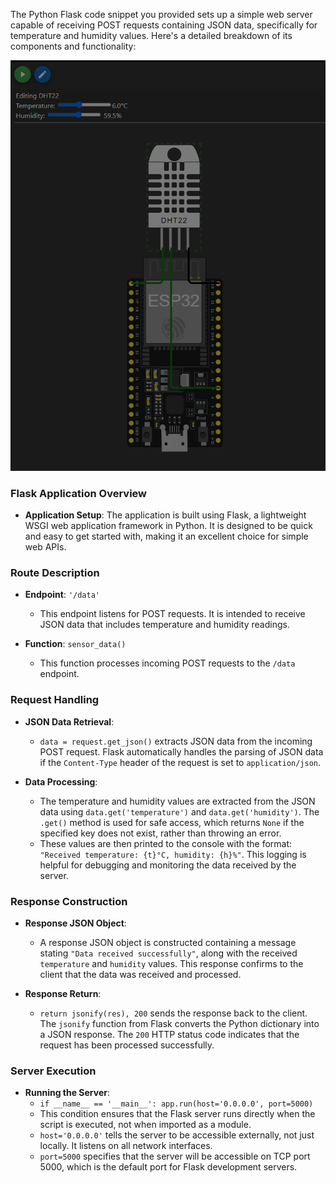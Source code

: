The Python Flask code snippet you provided sets up a simple web server capable of receiving POST requests containing JSON data, specifically for temperature and humidity values. Here's a detailed breakdown of its components and functionality:

![](https://raw.githubusercontent.com/reinskywalker/esp32-rest-sensor/main/image/image.png)

### Flask Application Overview

- **Application Setup**: The application is built using Flask, a lightweight WSGI web application framework in Python. It is designed to be quick and easy to get started with, making it an excellent choice for simple web APIs.

### Route Description

- **Endpoint**: `'/data'`
  - This endpoint listens for POST requests. It is intended to receive JSON data that includes temperature and humidity readings.
  
- **Function**: `sensor_data()`
  - This function processes incoming POST requests to the `/data` endpoint.
  
### Request Handling

- **JSON Data Retrieval**: 
  - `data = request.get_json()` extracts JSON data from the incoming POST request. Flask automatically handles the parsing of JSON data if the `Content-Type` header of the request is set to `application/json`.
  
- **Data Processing**:
  - The temperature and humidity values are extracted from the JSON data using `data.get('temperature')` and `data.get('humidity')`. The `.get()` method is used for safe access, which returns `None` if the specified key does not exist, rather than throwing an error.
  - These values are then printed to the console with the format: `"Received temperature: {t}°C, humidity: {h}%"`. This logging is helpful for debugging and monitoring the data received by the server.

### Response Construction

- **Response JSON Object**:
  - A response JSON object is constructed containing a message stating `"Data received successfully"`, along with the received `temperature` and `humidity` values. This response confirms to the client that the data was received and processed.
  
- **Response Return**:
  - `return jsonify(res), 200` sends the response back to the client. The `jsonify` function from Flask converts the Python dictionary into a JSON response. The `200` HTTP status code indicates that the request has been processed successfully.

### Server Execution

- **Running the Server**:
  - `if __name__ == '__main__': app.run(host='0.0.0.0', port=5000)`
  - This condition ensures that the Flask server runs directly when the script is executed, not when imported as a module.
  - `host='0.0.0.0'` tells the server to be accessible externally, not just locally. It listens on all network interfaces.
  - `port=5000` specifies that the server will be accessible on TCP port 5000, which is the default port for Flask development servers.
